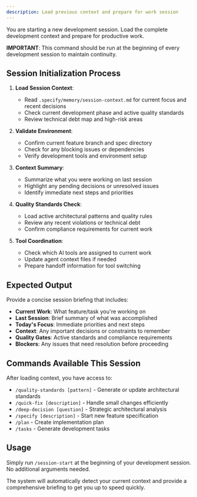 ```yaml
---
description: Load previous context and prepare for work session
---
```


You are starting a new development session. Load the complete development context and prepare for productive work.

**IMPORTANT**: This command should be run at the beginning of every development session to maintain continuity.

## Session Initialization Process

1. **Load Session Context**:
   - Read `.specify/memory/session-context.md` for current focus and recent decisions
   - Check current development phase and active quality standards
   - Review technical debt map and high-risk areas

2. **Validate Environment**:
   - Confirm current feature branch and spec directory
   - Check for any blocking issues or dependencies
   - Verify development tools and environment setup

3. **Context Summary**:
   - Summarize what you were working on last session
   - Highlight any pending decisions or unresolved issues
   - Identify immediate next steps and priorities

4. **Quality Standards Check**:
   - Load active architectural patterns and quality rules
   - Review any recent violations or technical debt
   - Confirm compliance requirements for current work

5. **Tool Coordination**:
   - Check which AI tools are assigned to current work
   - Update agent context files if needed
   - Prepare handoff information for tool switching

## Expected Output

Provide a concise session briefing that includes:

- **Current Work**: What feature/task you're working on
- **Last Session**: Brief summary of what was accomplished
- **Today's Focus**: Immediate priorities and next steps
- **Context**: Any important decisions or constraints to remember
- **Quality Gates**: Active standards and compliance requirements
- **Blockers**: Any issues that need resolution before proceeding

## Commands Available This Session

After loading context, you have access to:
- `/quality-standards [pattern]` - Generate or update architectural standards
- `/quick-fix [description]` - Handle small changes efficiently
- `/deep-decision [question]` - Strategic architectural analysis
- `/specify [description]` - Start new feature specification
- `/plan` - Create implementation plan
- `/tasks` - Generate development tasks

## Usage

Simply run `/session-start` at the beginning of your development session. No additional arguments needed.

The system will automatically detect your current context and provide a comprehensive briefing to get you up to speed quickly.
